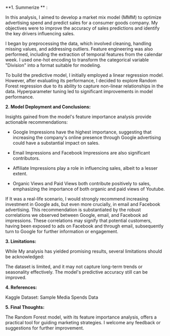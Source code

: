 **1. Summerize **  :

In this analysis, I aimed to develop a market mix model (MMM) to optimize advertising spend and predict sales for a consumer goods company. My objectives were to improve the accuracy of sales predictions and identify the key drivers influencing sales.

I began by preprocessing the data, which involved cleaning, handling missing values, and addressing outliers. Feature engineering was also performed, including the extraction of temporal features from the calendar week. I used one-hot encoding to transform the categorical variable "Division" into a format suitable for modeling.

To build the predictive model, I initially employed a linear regression model. However, after evaluating its performance, I decided to explore Random Forest regression due to its ability to capture non-linear relationships in the data. Hyperparameter tuning led to significant improvements in model performance.

**2. Model Deployment and Conclusions:**

Insights gained from the model's feature importance analysis provide actionable recommendations:

- Google Impressions have the highest importance, suggesting that increasing the company's online presence through Google advertising could have a substantial impact on sales.

- Email Impressions and Facebook Impressions are also significant contributors.

- Affiliate Impressions play a role in influencing sales, albeit to a lesser extent.

- Organic Views and Paid Views both contribute positively to sales, emphasizing the importance of both organic and paid views of Youtube.

If It was a real-life scenario, I would strongly recommend increasing investment in Google ads, but even more crucially, in email and Facebook advertising. This recommendation is substantiated by the robust correlations we observed between Google, email, and Facebook ad impressions. These correlations may signify that potential customers, having been exposed to ads on Facebook and through email, subsequently turn to Google for further information or engagement.


**3. Limitations:**

While My analysis has yielded promising results, several limitations should be acknowledged:

The dataset is limited, and it may not capture long-term trends or seasonality effectively.
The model's predictive accuracy still can be improved.

**4. References:**

Kaggle Dataset: Sample Media Spends Data

**5. Final Thoughts:**

The Random Forest model, with its feature importance analysis, offers a practical tool for guiding marketing strategies.
I welcome any feedback or suggestions for further improvement.